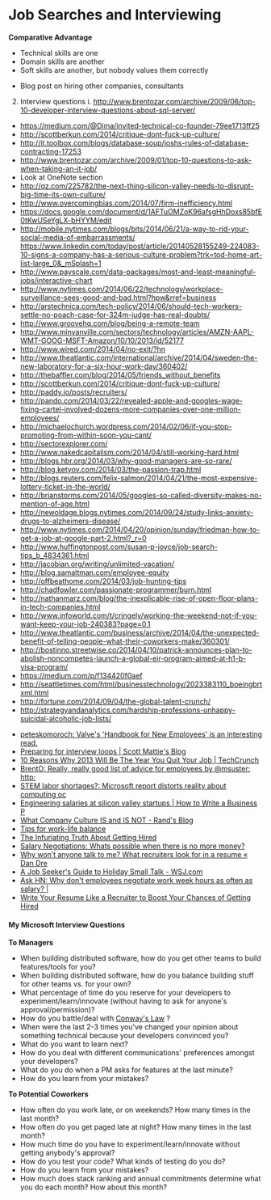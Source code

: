 # Job Searches and Interviewing


**Comparative Advantage**

* Technical skills are one
* Domain skills are another
* Soft skills are another, but nobody values them correctly

- Blog post on hiring other companies, consultants
2. Interview questions
   i. http://www.brentozar.com/archive/2009/06/top-10-developer-interview-questions-about-sql-server/ 

* https://medium.com/@Dima/invited-technical-co-founder-79ee1713ff25
* http://scottberkun.com/2014/critique-dont-fuck-up-culture/
* http://it.toolbox.com/blogs/database-soup/joshs-rules-of-database-contracting-17253
* http://www.brentozar.com/archive/2009/01/top-10-questions-to-ask-when-taking-an-it-job/
* Look at OneNote section
* http://qz.com/225782/the-next-thing-silicon-valley-needs-to-disrupt-big-time-its-own-culture/
* http://www.overcomingbias.com/2014/07/firm-inefficiency.html
* https://docs.google.com/document/d/1AFTuOMZoK96afsgHhDoxs85bfE0tKwUSeYgLX-bHYYM/edit
* http://mobile.nytimes.com/blogs/bits/2014/06/21/a-way-to-rid-your-social-media-of-embarrassments/
https://www.linkedin.com/today/post/article/20140528155249-224083-10-signs-a-company-has-a-serious-culture-problem?trk=tod-home-art-list-large_0&_mSplash=1
* http://www.payscale.com/data-packages/most-and-least-meaningful-jobs/interactive-chart
* http://www.nytimes.com/2014/06/22/technology/workplace-surveillance-sees-good-and-bad.html?hpw&rref=business
* http://arstechnica.com/tech-policy/2014/06/should-tech-workers-settle-no-poach-case-for-324m-judge-has-real-doubts/
* http://www.groovehq.com/blog/being-a-remote-team
* http://www.minyanville.com/sectors/technology/articles/AMZN-AAPL-WMT-GOOG-MSFT-Amazon/10/10/2013/id/52177
* http://www.wired.com/2014/04/no-exit/?hn
* http://www.theatlantic.com/international/archive/2014/04/sweden-the-new-laboratory-for-a-six-hour-work-day/360402/
* http://thebaffler.com/blog/2014/05/friends_without_benefits
* http://scottberkun.com/2014/critique-dont-fuck-up-culture/
* http://paddy.io/posts/recruiters/
* http://pando.com/2014/03/22/revealed-apple-and-googles-wage-fixing-cartel-involved-dozens-more-companies-over-one-million-employees/
* http://michaelochurch.wordpress.com/2014/02/06/if-you-stop-promoting-from-within-soon-you-cant/
* http://sectorexplorer.com/
* http://www.nakedcapitalism.com/2014/04/still-working-hard.html
* http://blogs.hbr.org/2014/03/why-good-managers-are-so-rare/
* http://blog.ketyov.com/2014/03/the-passion-trap.html
* http://blogs.reuters.com/felix-salmon/2014/04/21/the-most-expensive-lottery-ticket-in-the-world/
* http://brianstorms.com/2014/05/googles-so-called-diversity-makes-no-mention-of-age.html
* http://newoldage.blogs.nytimes.com/2014/09/24/study-links-anxiety-drugs-to-alzheimers-disease/
* http://www.nytimes.com/2014/04/20/opinion/sunday/friedman-how-to-get-a-job-at-google-part-2.html?_r=0
* http://www.huffingtonpost.com/susan-p-joyce/job-search-tips_b_4834361.html
* http://jacobian.org/writing/unlimited-vacation/
* http://blog.samaltman.com/employee-equity
* http://offbeathome.com/2014/03/job-hunting-tips
* http://chadfowler.com/passionate-programmer/burn.html
* http://nathanmarz.com/blog/the-inexplicable-rise-of-open-floor-plans-in-tech-companies.html
* http://www.infoworld.com/t/cringely/working-the-weekend-not-if-you-want-keep-your-job-240383?page=0,1
* http://www.theatlantic.com/business/archive/2014/04/the-unexpected-benefit-of-telling-people-what-their-coworkers-make/360301/
* http://bostinno.streetwise.co/2014/04/10/patrick-announces-plan-to-abolish-noncompetes-launch-a-global-eir-program-aimed-at-h1-b-visa-program/
* https://medium.com/p/f134420f0aef
* http://seattletimes.com/html/businesstechnology/2023383110_boeingbrtxml.html
* http://fortune.com/2014/09/04/the-global-talent-crunch/
* http://strategyandanalytics.com/hardship-professions-unhappy-suicidal-alcoholic-job-lists/

<ul>
<li><a href="http://t.co/6EbqhshU" time_added="1357221653" tags="hn">peteskomoroch: Valve's 'Handbook for New Employees' is an interesting read.</a></li>
<li><a href="http://www.smattie.com/2012/12/11/preparing-for-interview-loops/" time_added="1355381235" tags="brand">Preparing for interview loops | Scott Mattie's Blog</a></li>
<li><a href="http://techcrunch.com/2013/01/12/10-reasons-why-2013-will-be-the-year-you-quit-your-job/" time_added="1358052989" tags="brand">10 Reasons Why 2013 Will Be The Year You Quit Your Job | TechCrunch</a></li>
<li><a href="http://t.co/I0ahHh2Q" time_added="1355241533" tags="brand,hn,important">BrentO: Really, really good list of advice for employees by @msuster: http:</a></li>
<li><a href="http://www.epi.org/publication/pm195-stem-labor-shortages-microsoft-report-distorts/" time_added="1355415704" tags="big data,finance,hn">STEM labor shortages?: Microsoft report distorts reality about computing oc</a></li>
<li><a href="http://howtowriteabusinessplan.com/2012/12/engineering-salaries-at-silicon-valley-startups/" time_added="1354482705" tags="brand,hn">Engineering salaries at silicon valley startups | How to Write a Business P</a></li>
<li><a href="http://moz.com/rand/what-company-culture-is-and-is-not/" time_added="1357833495" tags="brand">What Company Culture IS and IS NOT - Rand's Blog</a></li>
<li><a href="http://matt.might.net/articles/work-life-balance/" time_added="1361213046" tags="brand">Tips for work-life balance</a></li>
<li><a href="http://www.articulateventures.com/thoughts-on-being-an-employer/getting_hired/" time_added="1361979914" tags="brand,hiring/firing,hn">The Infuriating Truth About Getting Hired</a></li>
<li><a href="http://www.articulateventures.com/thoughts-on-being-an-employer/salary-negotatiations-whats-possible-when-there-is-no-more-mone/" time_added="1362675485" tags="brand">Salary Negotiations: Whats possible when there is no more money?</a></li>
<li><a href="http://dandreamsofcoding.wordpress.com/2012/11/19/why-wont-anyone-talk-to-me-what-recruiters-look-for-in-a-resume/" time_added="1353392519" tags="brand,hiring/firing">Why won’t anyone talk to me? What recruiters look for in a resume « Dan Dre</a></li>
<li><a href="http://online.wsj.com/article/SB10001424127887324478304578173113703812842.html?mod=googlenews_wsj" time_added="1355348085" tags="brand,hiring/firing">A Job Seeker's Guide to Holiday Small Talk - WSJ.com</a></li>
<li><a href="http://news.ycombinator.com/item?id=5105882" time_added="1360803131" tags="brand,hiring/firing">Ask HN: Why don't employees negotiate work week hours as often as salary? |</a></li>
<li><a href="http://lifehacker.com/5934911/write-your-resume-like-a-recruiter-to-boost-your-chances-of-getting-hired" time_added="1348860175" tags="brand,hiring/firing">Write Your Resume Like a Recruiter to Boost Your Chances of Getting Hired</a></li>
</ul>

#### My Microsoft Interview Questions


**To Managers**

* When building distributed software, how do you get other teams to build features/tools for you?
* When building distributed software, how do you balance building stuff for other teams vs. for your own?
* What percentage of time do you reserve for your developers to experiment/learn/innovate (without having to ask for anyone's approval/permission)?
* How do you battle/deal with [Conway's Law](http://en.wikipedia.org/wiki/Conway's_law) ?
* When were the last 2-3 times you've changed your opinion about something technical because your developers convinced you?
* What do you want to learn next?
* How do you deal with different communications' preferences amongst your developers?
* What do you do when a PM asks for features at the last minute?
* How do you learn from your mistakes?


**To Potential Coworkers**

* How often do you work late, or on weekends? How many times in the last month?
* How often do you get paged late at night? How many times in the last month?
* How much time do you have to experiment/learn/innovate without getting anybody's approval?
* How do you test your code? What kinds of testing do you do?
* How do you learn from your mistakes?
* How much does stack ranking and annual commitments determine what you do each month? How about this month?






